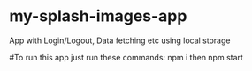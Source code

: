 # my-splash-images-app
App with Login/Logout, Data fetching etc using local storage

#To run this app just run these commands: 
npm i then
npm start
